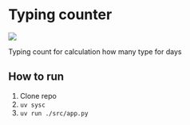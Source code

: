 # Typing counter

![](./data/typecount.png)


Typing count for calculation how many type for days

## How to run

1. Clone repo
2. `uv sysc`
3. `uv run ./src/app.py`
